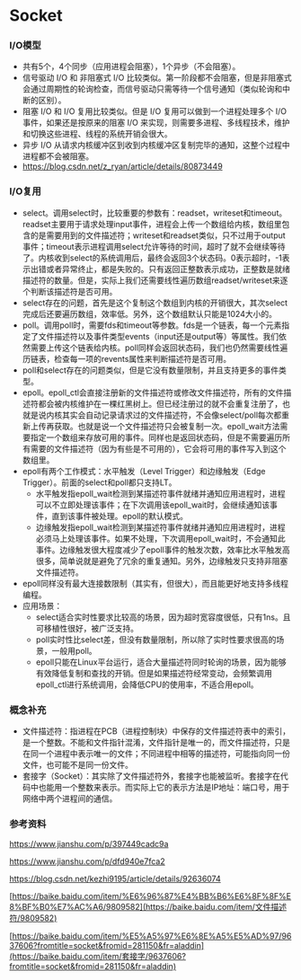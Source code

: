 # Socket



### I/O模型

* 共有5个，4个同步（应用进程会阻塞），1个异步（不会阻塞）。
* 信号驱动 I/O 和 非阻塞式 I/O 比较类似。第一阶段都不会阻塞，但是非阻塞式会通过周期性的轮询检查，而信号驱动只需等待一个信号通知（类似轮询和中断的区别）。
* 阻塞 I/O 和 I/O 复用比较类似。但是 I/O 复用可以做到一个进程处理多个 I/O 事件，如果还是按原来的阻塞 I/O 来实现，则需要多进程、多线程技术，维护和切换这些进程、线程的系统开销会很大。
* 异步 I/O 从请求内核缓冲区到收到内核缓冲区复制完毕的通知，这整个过程中进程都不会被阻塞。
* https://blog.csdn.net/z_ryan/article/details/80873449



### I/O复用

* select。调用select时，比较重要的参数有：readset，writeset和timeout。readset主要用于请求处理input事件，进程会上传一个数组给内核，数组里包含的是需要用到的文件描述符；writeset和readset类似，只不过用于output事件；timeout表示进程调用select允许等待的时间，超时了就不会继续等待了。内核收到select的系统调用后，最终会返回3个状态码。0表示超时，-1表示出错或者异常终止，都是失败的。只有返回正整数表示成功，正整数是就绪描述符的数量。但是，实际上我们还需要线性遍历数组readset/writeset来逐个判断该描述符是否可用。
* select存在的问题，首先是这个复制这个数组到内核的开销很大，其次select完成后还要遍历数组，效率低。另外，这个数组默认只能是1024大小的。
* poll。调用poll时，需要fds和timeout等参数。fds是一个链表，每一个元素指定了文件描述符以及事件类型events（input还是output等）等属性。我们依然需要上传这个链表给内核。poll同样会返回状态码，我们也仍然需要线性遍历链表，检查每一项的revents属性来判断描述符是否可用。
* poll和select存在的问题类似，但是它没有数量限制，并且支持更多的事件类型。
* epoll。epoll_ctl会直接注册新的文件描述符或修改文件描述符，所有的文件描述符都会被内核维护在一棵红黑树上。但已经注册过的就不会重复注册了，也就是说内核其实会自动记录请求过的文件描述符，不会像select/poll每次都重新上传再获取。也就是说一个文件描述符只会被复制一次。epoll_wait方法需要指定一个数组来存放可用的事件。同样也是返回状态码，但是不需要遍历所有需要的文件描述符（因为有些是不可用的），它会将可用的事件写入到这个数组里。
* epoll有两个工作模式：水平触发（Level Trigger）和边缘触发（Edge Trigger）。前面的select和poll都只支持LT。
  * 水平触发指epoll_wait检测到某描述符事件就绪并通知应用进程时，进程可以不立即处理该事件；在下次调用该epoll_wait时，会继续通知该事件，直到该事件被处理。epoll的默认模式。
  * 边缘触发指epoll_wait检测到某描述符事件就绪并通知应用进程时，进程必须马上处理该事件。如果不处理，下次调用epoll_wait时，不会通知此事件。边缘触发很大程度减少了epoll事件的触发次数，效率比水平触发高很多，简单说就是避免了冗余的重复通知。另外，边缘触发只支持非阻塞文件描述符。
* epoll同样没有最大连接数限制（其实有，但很大），而且能更好地支持多线程编程。
* 应用场景：
  * select适合实时性要求比较高的场景，因为超时宽容度很低，只有1ns。且可移植性很好，被广泛支持。
  * poll实时性比select差，但没有数量限制，所以除了实时性要求很高的场景，一般用poll。
  * epoll只能在Linux平台运行，适合大量描述符同时轮询的场景，因为能够有效降低复制和查找的开销。但是如果描述符经常变动，会频繁调用epoll_ctl进行系统调用，会降低CPU的使用率，不适合用epoll。



### 概念补充

* 文件描述符：指进程在PCB（进程控制块）中保存的文件描述符表中的索引，是一个整数。不能和文件指针混淆，文件指针是唯一的，而文件描述符，只是在同一个进程中表示唯一的文件；不同进程中相等的描述符，可能指向同一份文件，也可能不是同一份文件。
* 套接字（Socket）：其实除了文件描述符外，套接字也能被监听。套接字在代码中也能用一个整数来表示。而实际上它的表示方法是IP地址：端口号，用于网络中两个进程间的通信。



### 参考资料

https://www.jianshu.com/p/397449cadc9a

https://www.jianshu.com/p/dfd940e7fca2

https://blog.csdn.net/kezhi9195/article/details/92636074

[https://baike.baidu.com/item/%E6%96%87%E4%BB%B6%E6%8F%8F%E8%BF%B0%E7%AC%A6/9809582](https://baike.baidu.com/item/文件描述符/9809582)

[https://baike.baidu.com/item/%E5%A5%97%E6%8E%A5%E5%AD%97/9637606?fromtitle=socket&fromid=281150&fr=aladdin](https://baike.baidu.com/item/套接字/9637606?fromtitle=socket&fromid=281150&fr=aladdin)

